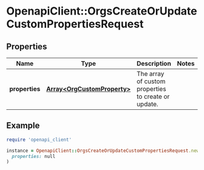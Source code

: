 # OpenapiClient::OrgsCreateOrUpdateCustomPropertiesRequest

## Properties

| Name | Type | Description | Notes |
| ---- | ---- | ----------- | ----- |
| **properties** | [**Array&lt;OrgCustomProperty&gt;**](OrgCustomProperty.md) | The array of custom properties to create or update. |  |

## Example

```ruby
require 'openapi_client'

instance = OpenapiClient::OrgsCreateOrUpdateCustomPropertiesRequest.new(
  properties: null
)
```

